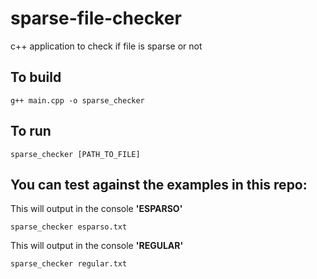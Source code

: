 # sparse-file-checker
c++ application to check if file is sparse or not

## To build
```
g++ main.cpp -o sparse_checker
```

## To run
```
sparse_checker [PATH_TO_FILE]
```

## You can test against the examples in this repo:

This will output in the console **'ESPARSO'**
```
sparse_checker esparso.txt
```

This will output in the console **'REGULAR'**
```
sparse_checker regular.txt
```
